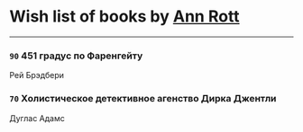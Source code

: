 # Wish list of books by [Ann Rott](https://plus.google.com/108774233915925319546)
---

### `90` 451 градус по Фаренгейту
Рей Брэдбери

### `70` Холистическое детективное агенство Дирка Джентли
Дуглас Адамс

